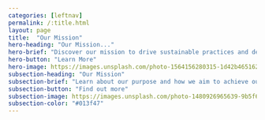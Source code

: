 ```yaml
---
categories: [leftnav]
permalink: /:title.html
layout: page
title:  "Our Mission"
hero-heading: "Our Mission..."
hero-brief: "Discover our mission to drive sustainable practices and develop innovative green technology solutions"
hero-button: "Learn More"
hero-image: https://images.unsplash.com/photo-1564156280315-1d42b4651629?ixlib=rb-1.2.1&ixid=MnwxMjA3fDB8MHxwaG90by1wYWdlfHx8fGVufDB8fHx8&auto=format&fit=crop&w=1684&q=80
subsection-heading: "Our Mission"
subsection-brief: "Learn about our purpose and how we aim to achieve our goals."
subsection-button: "Find out more"
subsection-image: https://images.unsplash.com/photo-1480926965639-9b5f63a0817b?ixlib=rb-1.2.1&ixid=MnwxMjA3fDB8MHxwaG90by1wYWdlfHx8fGVufDB8fHx8&auto=format&fit=crop&w=1180&q=80
subsection-color: "#013f47"
---
```

